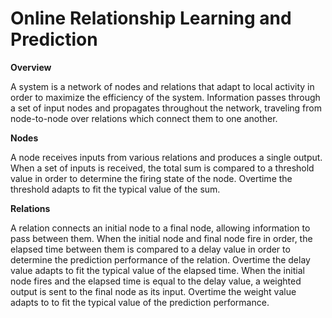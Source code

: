 # Online Relationship Learning and Prediction

__Overview__

A system is a network of nodes and relations that adapt to local activity in order to maximize the efficiency of the system. Information passes through a set of input nodes and propagates throughout the network, traveling from node-to-node over relations which connect them to one another.

__Nodes__

A node receives inputs from various relations and produces a single output. When a set of inputs is received, the total sum is compared to a threshold value in order to determine the firing state of the node. Overtime the threshold adapts to fit the typical value of the sum.

__Relations__

A relation connects an initial node to a final node, allowing information to pass between them. When the initial node and final node fire in order, the elapsed time between them is compared to a delay value in order to determine the prediction performance of the relation. Overtime the delay value adapts to fit the typical value of the elapsed time.
When the initial node fires and the elapsed time is equal to the delay value, a weighted output is sent to the final node as its input. Overtime the weight value adapts to to fit the typical value of the prediction performance.

